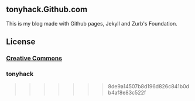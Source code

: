 ## tonyhack.Github.com
 
This is my blog made with Github pages, Jekyll and Zurb's Foundation.

## License

### [Creative Commons](http://creativecommons.org/licenses/by-nc-sa/3.0/)

### tonyhack

>>>>>>> 8de9a14507b8d196d826c841b0db4af8e83c522f

